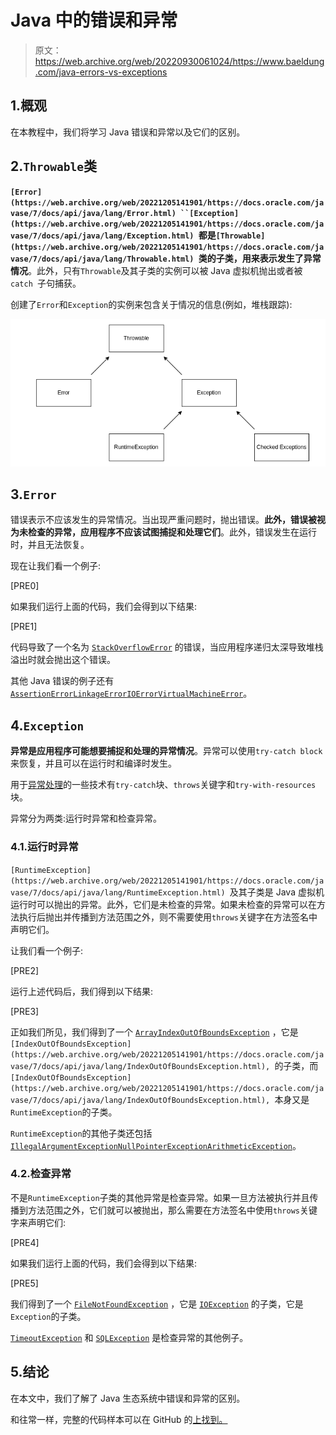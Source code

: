 # Java 中的错误和异常

> 原文：<https://web.archive.org/web/20220930061024/https://www.baeldung.com/java-errors-vs-exceptions>

## 1.概观

在本教程中，我们将学习 Java 错误和异常以及它们的区别。

## 2.`Throwable`类

**`[Error](https://web.archive.org/web/20221205141901/https://docs.oracle.com/javase/7/docs/api/java/lang/Error.html) ``[Exception](https://web.archive.org/web/20221205141901/https://docs.oracle.com/javase/7/docs/api/java/lang/Exception.html) `都是`[Throwable](https://web.archive.org/web/20221205141901/https://docs.oracle.com/javase/7/docs/api/java/lang/Throwable.html) `类的子类，用来表示发生了异常情况**。此外，只有`Throwable`及其子类的实例可以被 Java 虚拟机抛出或者被`catch `子句捕获。

创建了`Error`和`Exception`的实例来包含关于情况的信息(例如，堆栈跟踪):

[![Throwable](img/ef002e1ff82ee3e3748eedca23bd3c54.png)](/web/20221205141901/https://www.baeldung.com/wp-content/uploads/2022/12/Throwable.png)

## 3.`Error`

错误表示不应该发生的异常情况。当出现严重问题时，抛出错误。**此外，错误被视为未检查的异常，应用程序不应该试图捕捉和处理它们**。此外，错误发生在运行时，并且无法恢复。

现在让我们看一个例子:

[PRE0]

如果我们运行上面的代码，我们会得到以下结果:

[PRE1]

代码导致了一个名为 [`StackOverflowError`](https://web.archive.org/web/20221205141901/https://docs.oracle.com/javase/7/docs/api/java/lang/StackOverflowError.html) 的错误，当应用程序递归太深导致堆栈溢出时就会抛出这个错误。

其他 Java 错误的例子还有[`AssertionError`](https://web.archive.org/web/20221205141901/https://docs.oracle.com/javase/7/docs/api/java/lang/AssertionError.html)[`LinkageError`](https://web.archive.org/web/20221205141901/https://docs.oracle.com/javase/7/docs/api/java/lang/LinkageError.html)[`IOError`](https://web.archive.org/web/20221205141901/https://docs.oracle.com/javase/7/docs/api/java/io/IOError.html)[`VirtualMachineError`](https://web.archive.org/web/20221205141901/https://docs.oracle.com/javase/7/docs/api/java/lang/VirtualMachineError.html)。

## 4.`Exception`

**异常是应用程序可能想要捕捉和处理的异常情况**。异常可以使用`try-catch block`来恢复，并且可以在运行时和编译时发生。

用于[异常处理](/web/20221205141901/https://www.baeldung.com/java-exceptions)的一些技术有`try-catch`块、`throws`关键字和`try-with-resources`块。

异常分为两类:运行时异常和检查异常。

### 4.1.运行时异常

`[RuntimeException](https://web.archive.org/web/20221205141901/https://docs.oracle.com/javase/7/docs/api/java/lang/RuntimeException.html) `及其子类是 Java 虚拟机运行时可以抛出的异常。此外，它们是未检查的异常。如果未检查的异常可以在方法执行后抛出并传播到方法范围之外，则不需要使用`throws`关键字在方法签名中声明它们。

让我们看一个例子:

[PRE2]

运行上述代码后，我们得到以下结果:

[PRE3]

正如我们所见，我们得到了一个 [`ArrayIndexOutOfBoundsException`](https://web.archive.org/web/20221205141901/https://docs.oracle.com/javase/7/docs/api/java/lang/ArrayIndexOutOfBoundsException.html) ，它是`[IndexOutOfBoundsException](https://web.archive.org/web/20221205141901/https://docs.oracle.com/javase/7/docs/api/java/lang/IndexOutOfBoundsException.html), `的子类，而`[IndexOutOfBoundsException](https://web.archive.org/web/20221205141901/https://docs.oracle.com/javase/7/docs/api/java/lang/IndexOutOfBoundsException.html), `本身又是`RuntimeException`的子类。

`RuntimeException`的其他子类还包括[`IllegalArgumentException`](https://web.archive.org/web/20221205141901/https://docs.oracle.com/javase/7/docs/api/java/lang/IllegalArgumentException.html "class in java.lang")[`NullPointerException`](https://web.archive.org/web/20221205141901/https://docs.oracle.com/javase/7/docs/api/java/lang/NullPointerException.html)[`ArithmeticException`](https://web.archive.org/web/20221205141901/https://docs.oracle.com/javase/7/docs/api/java/lang/ArithmeticException.html)。

### 4.2.检查异常

不是`RuntimeException`子类的其他异常是检查异常。如果一旦方法被执行并且传播到方法范围之外，它们就可以被抛出，那么需要在方法签名中使用`throws`关键字来声明它们:

[PRE4]

如果我们运行上面的代码，我们会得到以下结果:

[PRE5]

我们得到了一个 [`FileNotFoundException`](https://web.archive.org/web/20221205141901/https://docs.oracle.com/javase/7/docs/api/java/io/FileNotFoundException.html) ，它是 [`IOException`](https://web.archive.org/web/20221205141901/https://docs.oracle.com/javase/7/docs/api/java/io/IOException.html) 的子类，它是`Exception`的子类。

[`TimeoutException`](https://web.archive.org/web/20221205141901/https://docs.oracle.com/javase/7/docs/api/java/util/concurrent/TimeoutException.html) 和 [`SQLException`](https://web.archive.org/web/20221205141901/https://docs.oracle.com/javase/7/docs/api/java/sql/SQLException.html) 是检查异常的其他例子。

## 5.结论

在本文中，我们了解了 Java 生态系统中错误和异常的区别。

和往常一样，完整的代码样本可以在 GitHub 的[上找到。](https://web.archive.org/web/20221205141901/https://github.com/eugenp/tutorials/tree/master/core-java-modules/core-java-exceptions-4)